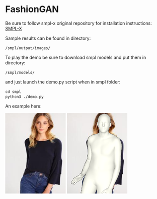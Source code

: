 # FashionGAN

Be sure to follow smpl-x original repository for installation instructions:
[SMPL-X](https://github.com/vchoutas/smplify-x)

Sample results can be found in directory:

```
/smpl/output/images/
```

To play the demo be sure to download smpl models and put them in directory:

```
/smpl/models/
```

and just launch the demo.py script when in smpl folder:

```
cd smpl
python3 ./demo.py
```
An example here:

![Original image](https://github.com/Gogo693/FashionGAN/blob/master/smpl/input/images/000010_0.jpg)
![Smpl model](https://github.com/Gogo693/FashionGAN/blob/master/smpl/output/images/000010_0/000/output.png)
